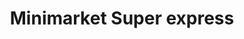 ---
title: "Minimarket Super express"
url: /castilla-la-nueva/minimarket-super-express/
shop: supermercado
---